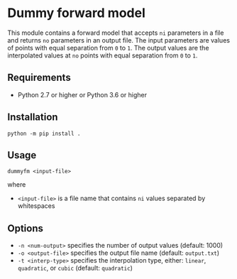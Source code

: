 # Dummy forward model

This module contains a forward model that accepts `ni` parameters in a file
and returns `no` parameters in an output file. The input parameters are
values of points with equal separation from `0` to `1`. The output values are
the interpolated values at `no` points with equal separation from `0` to `1`.

## Requirements

* Python 2.7 or higher or Python 3.6 or higher

## Installation

    python -m pip install .

## Usage

    dummyfm <input-file>

where

* `<input-file>` is a file name that contains `ni` values separated by
   whitespaces

## Options

* `-n <num-output>` specifies the number of output values (default: 1000)
* `-o <output-file>` specifies the output file name (default: `output.txt`)
* `-t <interp-type>` specifies the interpolation type, either: `linear`,
  `quadratic`, or `cubic` (default: `quadratic`)
